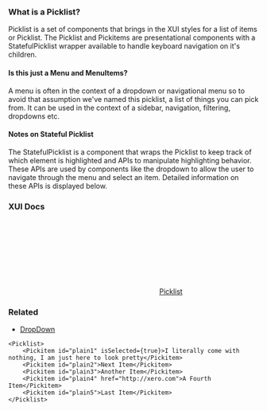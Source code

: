 ### What is a Picklist?

Picklist is a set of components that brings in the XUI styles for a list of items or Picklist. The Picklist and Pickitems are presentational components with a StatefulPicklist wrapper available to handle keyboard navigation on it's children.

#### Is this just a Menu and MenuItems?
A menu is often in the context of a dropdown or navigational menu so to avoid that assumption
we've named this picklist, a list of things you can pick from. It can be used in the context of a sidebar,
navigation, filtering, dropdowns etc.

#### Notes on Stateful Picklist
The StatefulPicklist is a component that wraps the Picklist to keep track of which element is highlighted and APIs to manipulate highlighting behavior.  These APIs are used by components like the dropdown to allow the user to navigate through the menu and select an item.  Detailed information on these APIs is displayed below.

### XUI Docs

<div class="xui-margin-vertical">
	<div>
		<svg focusable="false" class="xui-icon xui-icon-inline xui-icon-large xui-icon-color-blue"> <use xlink:href="#xui-icon-bookmark" role="presentation"/></svg>
		<span><a href="../section-picklist.html#picklist">Picklist</a></span>
	</div>
</div>

### Related
* [DropDown](#dropdown)

```
<Picklist>
	<Pickitem id="plain1" isSelected={true}>I literally come with nothing, I am just here to look pretty</Pickitem>
	<Pickitem id="plain2">Next Item</Pickitem>
	<Pickitem id="plain3">Another Item</Pickitem>
	<Pickitem id="plain4" href="http://xero.com">A Fourth Item</Pickitem>
	<Pickitem id="plain5">Last Item</Pickitem>
</Picklist>
```
